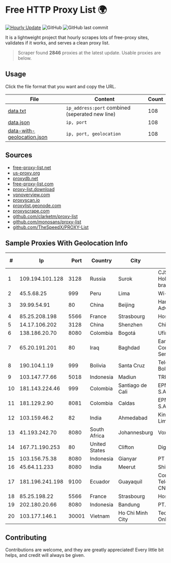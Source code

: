
# Free HTTP Proxy List 🌍

[![Hourly Update](https://github.com/mertguvencli/http-proxy-list/actions/workflows/main.yml/badge.svg?branch=main)](https://github.com/mertguvencli/http-proxy-list/actions/workflows/main.yml)
![GitHub](https://img.shields.io/github/license/mertguvencli/http-proxy-list)
![GitHub last commit](https://img.shields.io/github/last-commit/mertguvencli/http-proxy-list)

It is a lightweight project that hourly scrapes lots of free-proxy sites, validates if it works, and serves a clean proxy list.


> Scraper found **2846** proxies at the latest update. Usable proxies are below.

## Usage

Click the file format that you want and copy the URL.


|File|Content|Count|
|----|-------|-----|
|[data.txt](https://raw.githubusercontent.com/mertguvencli/http-proxy-list/main/proxy-list/data.txt)|`ip_address:port` combined (seperated new line)|108|
|[data.json](https://raw.githubusercontent.com/mertguvencli/http-proxy-list/main/proxy-list/data.json)|`ip, port`|108|
|[data-with-geolocation.json](https://raw.githubusercontent.com/mertguvencli/http-proxy-list/main/proxy-list/data-with-geolocation.json)|`ip, port, geolocation`|108|

## Sources

* [free-proxy-list.net](https://free-proxy-list.net)
* [us-proxy.org](https://www.us-proxy.org)
* [proxydb.net](http://proxydb.net)
* [free-proxy-list.com](https://free-proxy-list.com/?page=&port=&type%5B%5D=http&type%5B%5D=https&up_time=0&search=Search)
* [proxy-list.download](https://www.proxy-list.download/HTTP)
* [vpnoverview.com](https://vpnoverview.com/privacy/anonymous-browsing/free-proxy-servers)
* [proxyscan.io](https://www.proxyscan.io)
* [proxylist.geonode.com](https://proxylist.geonode.com/api/proxy-list?limit=300&page=1&sort_by=lastChecked&sort_type=desc&protocols=http,https)
* [proxyscrape.com](https://api.proxyscrape.com/v2/?request=displayproxies&protocol=http&timeout=10000&country=all&ssl=all&anonymity=all)
* [github.com/clarketm/proxy-list](https://raw.githubusercontent.com/clarketm/proxy-list/master/proxy-list-raw.txt)
* [github.com/monosans/proxy-list](https://raw.githubusercontent.com/monosans/proxy-list/main/proxies/http.txt)
* [github.com/TheSpeedX/PROXY-List](https://raw.githubusercontent.com/TheSpeedX/PROXY-List/master/http.txt)


## Sample Proxies With Geolocation Info

|#|Ip|Port|Country|City|Internet Service Provider|
|-|--|----|-------|----|-------------------------|
|1|109.194.101.128|3128|Russia|Surok|CJSC "ER-Telecom Holding" Yoshkar-Ola branch|
|2|45.5.68.25|999|Peru|Lima|Wi-net Telecom S.A.C.|
|3|39.99.54.91|80|China|Beijing|Hangzhou Alibaba Advertising Co|
|4|85.25.208.198|5566|France|Strasbourg|Host Europe GmbH|
|5|14.17.106.202|3128|China|Shenzhen|Chinanet|
|6|138.186.20.70|8080|Colombia|Bogotá|Ufinet Panama S.A.|
|7|65.20.191.201|80|Iraq|Baghdad|EarthLink Ltd. Communications&Internet Services|
|8|190.104.1.19|999|Bolivia|Santa Cruz|Telefónica Celular de Bolivia S.A.|
|9|103.147.77.66|5018|Indonesia|Madiun|TRIDATA|
|10|181.143.224.46|999|Colombia|Santiago de Cali|EPM Telecomunicaciones S.A. E.S.P.|
|11|181.129.2.90|8081|Colombia|Caldas|EPM Telecomunicaciones S.A. E.S.P.|
|12|103.159.46.2|82|India|Ahmedabad|King Netsol Private Limited|
|13|41.193.242.70|8080|South Africa|Johannesburg|Vox Telecom Ltd|
|14|167.71.190.253|80|United States|Clifton|DigitalOcean, LLC|
|15|103.156.75.38|8080|Indonesia|Gianyar|PT Trika Global Media|
|16|45.64.11.233|8080|India|Meerut|Shivansh Infotech pvt Ltd|
|17|181.196.241.198|9100|Ecuador|Guayaquil|Corporacion Nacional De Telecomunicaciones - CNT EP|
|18|85.25.198.22|5566|France|Strasbourg|Host Europe GmbH|
|19|202.180.20.66|8080|Indonesia|Bandung|PT. HIPERNET INDODATA|
|20|103.177.146.1|30001|Vietnam|Ho Chi Minh City|Technology Solution Data Online Company Limited|



## Contributing

Contributions are welcome, and they are greatly appreciated! Every
little bit helps, and credit will always be given.

